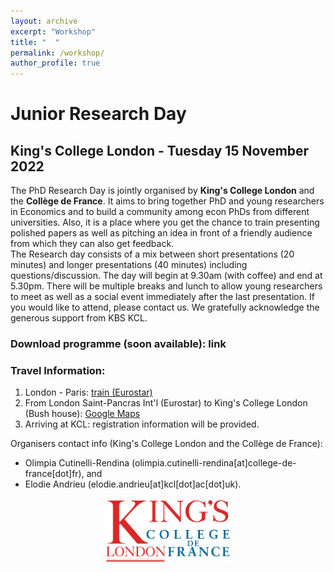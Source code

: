 ```yaml
---
layout: archive
excerpt: "Workshop"
title: "  "
permalink: /workshop/
author_profile: true
---
```


# Junior Research Day

## King's College London - Tuesday 15 November 2022

The PhD Research Day is jointly organised by **King's College London** and the **Collège de France**. It aims to bring together PhD and young researchers in Economics and to build a community among econ PhDs from different universities. Also, it is a place where you get the chance to train presenting polished papers as well as pitching an idea in front of a friendly audience from which they can also get feedback.  
The Research day consists of a mix between short presentations (20 minutes) and longer presentations (40 minutes) including questions/discussion. The day will begin at 9.30am (with coffee) and end at 5.30pm. There will be multiple breaks and lunch to allow young researchers to meet as well as a social event immediately after the last presentation. If you would like to attend, please contact us. We gratefully acknowledge the generous support from KBS KCL.

### Download programme (soon available): link

### Travel Information:
1. London - Paris: [train (Eurostar)](https://www.eurostar.com/fr-fr) 
2. From London Saint-Pancras Int'l (Eurostar) to King's College London (Bush house): [Google Maps](https://www.google.com/maps/dir/Bush+House,+Aldwych,+London,+UK/King's+Cross+St.+Pancras,+Euston+Rd,+London+N1+9AL,+United+Kingdom/@51.5184507,-0.1257624,14.09z/data=!4m14!4m13!1m5!1m1!1s0x487604b57c3fffff:0x7cf28e36d5dddd5d!2m2!1d-0.1173517!2d51.5130562!1m5!1m1!1s0x48761b3bf94081c7:0x7c612b5a92c7a2d0!2m2!1d-0.123169!2d51.530663!3e3) 
3. Arriving at KCL: registration information will be provided.  

Organisers contact info (King's College London and the Collège de France):
* Olimpia Cutinelli-Rendina (olimpia.cutinelli-rendina[at]college-de-france[dot]fr), and 
* Elodie Andrieu (elodie.andrieu[at]kcl[dot]ac[dot]uk).   

<p align="center" width="80%">
    <img width="40%" src="/images/kings-college-london2.png">
</p>
